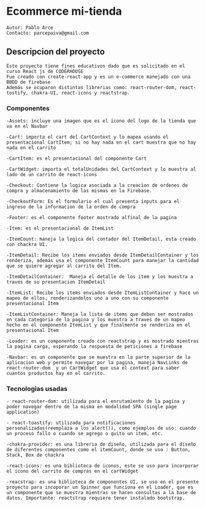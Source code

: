 # Ecommerce mi-tienda
    Autor: Pablo Arce
    Contacto: parcepaiva@gmail.com

## Descripcion del proyecto

    Este proyecto tiene fines educativos dado que es solicitado en el curso React js de CODERHOUSE 
    Fue creado con create-react-app y es un e-commerce manejado con una BBDD de firebase
    Además se ocuparon distintas librerias como: react-router-dom, react-tostify, chakra-UI, react-icons y reactstrap. 


### Componentes

    -Assets: incluye una imagen que es el icono del logo de la tienda que va en el Navbar

    -Cart: importa el cart del CartContext y lo mapea usando el presentacional CartItem; si no hay nada en el cart muestra que no hay nada en el carrito

    -CartItem: es el presentacional del componente Cart

    -CartWidget: importa el totalUnidades del CartContext y lo muestra al lado de un carrito de react-icons

    -Checkout: Contiene la logica asociada a la creacion de ordenes de compra y almacenamiento de las mismas en la Firebase.

    -CheckoutForm: Es el formulario el cual presenta inputs para el ingreso de la informacion de la orden de compra

    -Footer: es el componente footer mostrado alfinal de la pagina 

    -Item: es el presentacional de ItemList

    -ItemCount: maneja la logica del contador del ItemDetail, esta creado con chackra UI.

    -ItemDetail: Recibe los items enviados desde ItemDetailContainer y los renderiza, además usa el componente ItemCount para manejar la cantidad que se quiere agregar al carrito del Item.

    -ItemDetailContainer:  Maneja el detalle de los item y los muestra a través de su presentacion ItemDetail

    -ItemList: Recibe los items enviados desde ItemListContainer y hace un mapeo de ellos, renderizandolos uno a uno con su componente presentacional Item

    -ItemListContainer: Maneja la lista de items que deben ser mostrados en cada categoria de la pagina y los muestra a traves de un mapeo hecho en el componente ItemList y que finalmente se renderiza en el presentacional Item

    -Loader: es un componente creado con reactstrap y es mostrado mientras la pagina carga, esperando la respuesta de peticiones a firebase

    -Navbar: es un componente que se muestra en la parte superior de la aplicacion web y permite navegar por la pagina, maneja NavLinks de react-router-dom  y un CartWidget que usa el context para saber cuantos productos hay en el carrito. 

    
### Tecnologias usadas

    - react-router-dom: utilizada para el enrutamiento de la pagina y poder navegar dentro de la misma en modalidad SPA (single page application)

    - react-toastify: utilizada para notificaciones personalizadas(reemplaza a los alert()), como ejemplos de uso: cuando un proceso fallo o cuando se agrego o quito un item, etc.

    -chakra-provider: es una libreria de diseño, utilizada para el diseño de diferentes componentes como el itemCount, donde se uso : Button, Stack, Box de chackra

    -react-icons: es una biblioteca de iconos, este se uso para incorporar el icono del carrito de compras en el cartWidget

    -reacstrap: es una biblioteca de componentes UI, se uso en el presente proyecto para incoporar un Spinner que funciona en el Loader, que es un componente que se muestra mientras se hacen consultas a la base de datos. Importante: reactstrap requiere tener instalado bootstrap.

